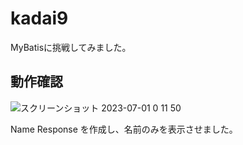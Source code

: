 # kadai9
MyBatisに挑戦してみました。

## 動作確認
![スクリーンショット 2023-07-01 0 11 50](https://github.com/Masaki-0225/kadai9/assets/134192771/043dc3ba-55af-4dd6-9182-483253a15ca5)

Name Response を作成し、名前のみを表示させました。

